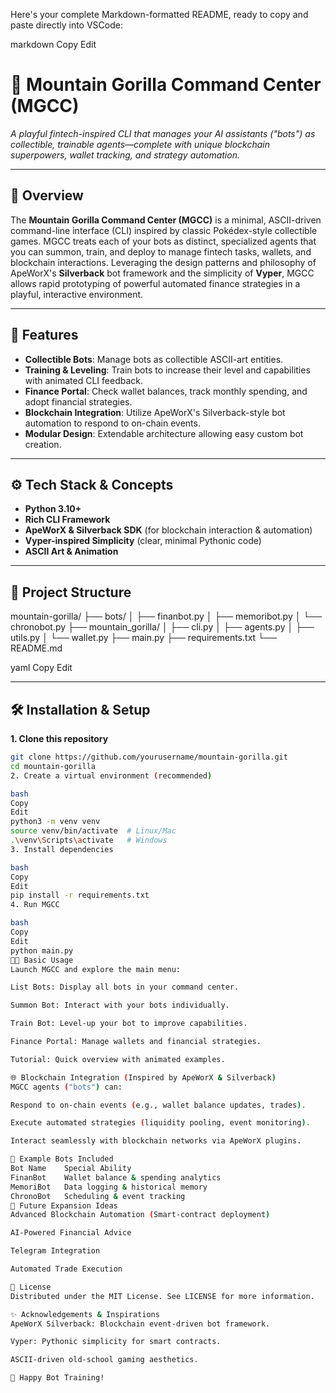 Here's your complete Markdown-formatted README, ready to copy and paste directly into VSCode:

markdown
Copy
Edit
# 🦍 Mountain Gorilla Command Center (MGCC)

*A playful fintech-inspired CLI that manages your AI assistants ("bots") as collectible, trainable agents—complete with unique blockchain superpowers, wallet tracking, and strategy automation.*

---

## 🚀 Overview

The **Mountain Gorilla Command Center (MGCC)** is a minimal, ASCII-driven command-line interface (CLI) inspired by classic Pokédex-style collectible games. MGCC treats each of your bots as distinct, specialized agents that you can summon, train, and deploy to manage fintech tasks, wallets, and blockchain interactions. Leveraging the design patterns and philosophy of ApeWorX's **Silverback** bot framework and the simplicity of **Vyper**, MGCC allows rapid prototyping of powerful automated finance strategies in a playful, interactive environment.

---

## 🎯 Features

- **Collectible Bots**: Manage bots as collectible ASCII-art entities.
- **Training & Leveling**: Train bots to increase their level and capabilities with animated CLI feedback.
- **Finance Portal**: Check wallet balances, track monthly spending, and adopt financial strategies.
- **Blockchain Integration**: Utilize ApeWorX's Silverback-style bot automation to respond to on-chain events.
- **Modular Design**: Extendable architecture allowing easy custom bot creation.

---

## ⚙️ Tech Stack & Concepts

- **Python 3.10+**
- **Rich CLI Framework**
- **ApeWorX & Silverback SDK** (for blockchain interaction & automation)
- **Vyper-inspired Simplicity** (clear, minimal Pythonic code)
- **ASCII Art & Animation**

---

## 📁 Project Structure

mountain-gorilla/ ├── bots/ │ ├── finanbot.py │ ├── memoribot.py │ └── chronobot.py ├── mountain_gorilla/ │ ├── cli.py │ ├── agents.py │ ├── utils.py │ └── wallet.py ├── main.py ├── requirements.txt └── README.md

yaml
Copy
Edit

---

## 🛠 Installation & Setup

**1. Clone this repository**

```bash
git clone https://github.com/yourusername/mountain-gorilla.git
cd mountain-gorilla
2. Create a virtual environment (recommended)

bash
Copy
Edit
python3 -m venv venv
source venv/bin/activate  # Linux/Mac
.\venv\Scripts\activate   # Windows
3. Install dependencies

bash
Copy
Edit
pip install -r requirements.txt
4. Run MGCC

bash
Copy
Edit
python main.py
🧑‍💻 Basic Usage
Launch MGCC and explore the main menu:

List Bots: Display all bots in your command center.

Summon Bot: Interact with your bots individually.

Train Bot: Level-up your bot to improve capabilities.

Finance Portal: Manage wallets and financial strategies.

Tutorial: Quick overview with animated examples.

🌐 Blockchain Integration (Inspired by ApeWorX & Silverback)
MGCC agents ("bots") can:

Respond to on-chain events (e.g., wallet balance updates, trades).

Execute automated strategies (liquidity pooling, event monitoring).

Interact seamlessly with blockchain networks via ApeWorX plugins.

📖 Example Bots Included
Bot Name	Special Ability
FinanBot	Wallet balance & spending analytics
MemoriBot	Data logging & historical memory
ChronoBot	Scheduling & event tracking
🔮 Future Expansion Ideas
Advanced Blockchain Automation (Smart-contract deployment)

AI-Powered Financial Advice

Telegram Integration

Automated Trade Execution

📄 License
Distributed under the MIT License. See LICENSE for more information.

✨ Acknowledgements & Inspirations
ApeWorX Silverback: Blockchain event-driven bot framework.

Vyper: Pythonic simplicity for smart contracts.

ASCII-driven old-school gaming aesthetics.

🐒 Happy Bot Training!